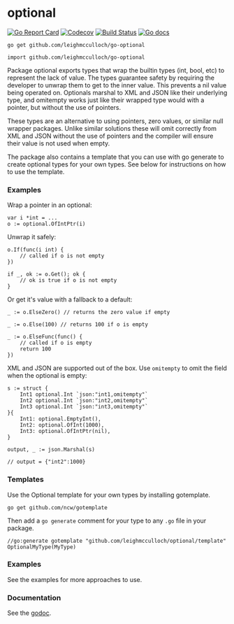 # optional

[![Go Report Card](https://goreportcard.com/badge/github.com/leighmcculloch/go-optional)](https://goreportcard.com/report/github.com/leighmcculloch/go-optional)
[![Codecov](https://img.shields.io/codecov/c/github/leighmcculloch/go-optional.svg)](https://codecov.io/gh/leighmcculloch/go-optional)
[![Build Status](https://img.shields.io/travis/leighmcculloch/go-optional.svg)](https://travis-ci.org/leighmcculloch/go-optional)
[![Go docs](https://img.shields.io/badge/godoc-reference-blue.svg)](https://godoc.org/github.com/leighmcculloch/go-optional)

```
go get github.com/leighmcculloch/go-optional
```

```
import github.com/leighmcculloch/go-optional
```

Package optional exports types that wrap the builtin types (int, bool, etc) to
represent the lack of value. The types guarantee safety by requiring the
developer to unwrap them to get to the inner value. This prevents a nil value
being operated on. Optionals marshal to XML and JSON like their underlying type,
and omitempty works just like their wrapped type would with a pointer, but
without the use of pointers.

These types are an alternative to using pointers, zero values, or similar null
wrapper packages. Unlike similar solutions these will omit correctly from XML
and JSON without the use of pointers and the compiler will ensure their value is
not used when empty.

The package also contains a template that you can use with go generate to create
optional types for your own types. See below for instructions on how to use the
template.


### Examples

Wrap a pointer in an optional:

    var i *int = ...
    o := optional.OfIntPtr(i)

Unwrap it safely:

    o.If(func(i int) {
    	// called if o is not empty
    })

    if _, ok := o.Get(); ok {
    	// ok is true if o is not empty
    }

Or get it's value with a fallback to a default:

    _ := o.ElseZero() // returns the zero value if empty

    _ := o.Else(100) // returns 100 if o is empty

    _ := o.ElseFunc(func() {
    	// called if o is empty
    	return 100
    })

XML and JSON are supported out of the box. Use `omitempty` to omit the field
when the optional is empty:

    s := struct {
    	Int1 optional.Int `json:"int1,omitempty"`
    	Int2 optional.Int `json:"int2,omitempty"`
    	Int3 optional.Int `json:"int3,omitempty"`
    }{
    	Int1: optional.EmptyInt(),
    	Int2: optional.OfInt(1000),
    	Int3: optional.OfIntPtr(nil),
    }

    output, _ := json.Marshal(s)

    // output = {"int2":1000}


### Templates

Use the Optional template for your own types by installing gotemplate.

    go get github.com/ncw/gotemplate

Then add a `go generate` comment for your type to any `.go` file in your
package.

    //go:generate gotemplate "github.com/leighmcculloch/optional/template" OptionalMyType(MyType)


### Examples

See the examples for more approaches to use.

### Documentation

See the [godoc](https://godoc.org/github.com/leighmcculloch/optional).
